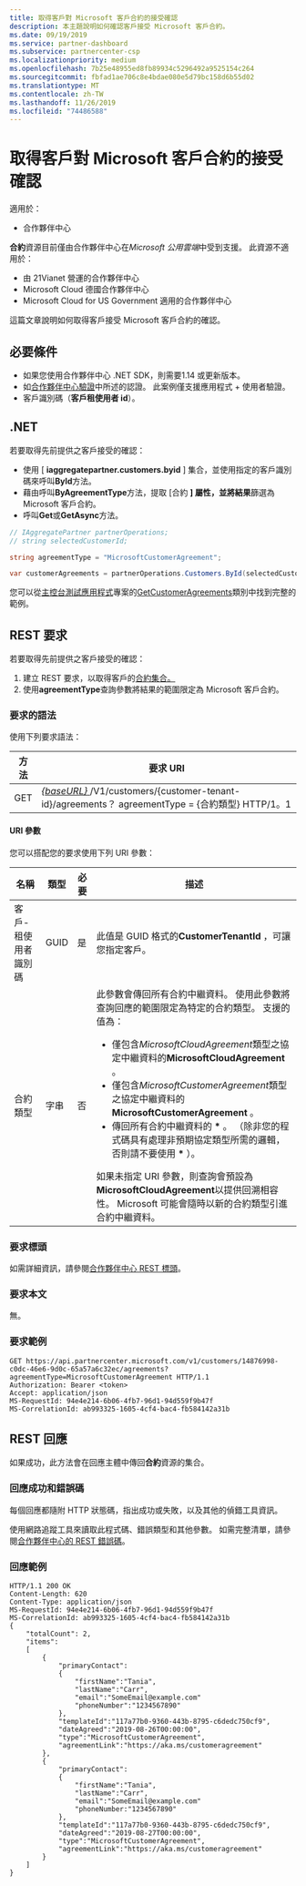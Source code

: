 ```yaml
---
title: 取得客戶對 Microsoft 客戶合約的接受確認
description: 本主題說明如何確認客戶接受 Microsoft 客戶合約。
ms.date: 09/19/2019
ms.service: partner-dashboard
ms.subservice: partnercenter-csp
ms.localizationpriority: medium
ms.openlocfilehash: 7b25e48955ed8fb89934c5296492a9525154c264
ms.sourcegitcommit: fbfad1ae706c8e4bdae080e5d79bc158d6b55d02
ms.translationtype: MT
ms.contentlocale: zh-TW
ms.lasthandoff: 11/26/2019
ms.locfileid: "74486588"
---
```

# <a name="get-confirmation-of-customer-acceptance-of-microsoft-customer-agreement"></a>取得客戶對 Microsoft 客戶合約的接受確認

適用於：

- 合作夥伴中心

**合約**資源目前僅由合作夥伴中心在*Microsoft 公用雲端*中受到支援。 此資源不適用於：

- 由 21Vianet 營運的合作夥伴中心
- Microsoft Cloud 德國合作夥伴中心
- Microsoft Cloud for US Government 適用的合作夥伴中心

這篇文章說明如何取得客戶接受 Microsoft 客戶合約的確認。

## <a name="prerequisites"></a>必要條件

- 如果您使用合作夥伴中心 .NET SDK，則需要1.14 或更新版本。
- 如[合作夥伴中心驗證](./partner-center-authentication.md)中所述的認證。 此案例僅支援應用程式 + 使用者驗證。
- 客戶識別碼（**客戶租使用者 id**）。

## <a name="net"></a>.NET

若要取得先前提供之客戶接受的確認：

- 使用 [ **iaggregatepartner.customers.byid** ] 集合，並使用指定的客戶識別碼來呼叫**ById**方法。
- 藉由呼叫**ByAgreementType**方法，提取 [合約 **] 屬性，並將結果**篩選為 Microsoft 客戶合約。
- 呼叫**Get**或**GetAsync**方法。

```csharp
// IAggregatePartner partnerOperations;
// string selectedCustomerId;

string agreementType = "MicrosoftCustomerAgreement";

var customerAgreements = partnerOperations.Customers.ById(selectedCustomerId).Agreements.ByAgreementType(agreementType).Get();
```

您可以從[主控台測試應用程式](https://github.com/PartnerCenterSamples/Partner-Center-SDK-Samples)專案的[GetCustomerAgreements](https://github.com/PartnerCenterSamples/Partner-Center-SDK-Samples/blob/master/Source/Partner%20Center%20SDK%20Samples/Agreements/GetCustomerAgreements.cs)類別中找到完整的範例。


## <a name="rest-request"></a>REST 要求

若要取得先前提供之客戶接受的確認：

1. 建立 REST 要求，以取得客戶的[合約集合。](./agreement-resources.md) 
2. 使用**agreementType**查詢參數將結果的範圍限定為 Microsoft 客戶合約。

### <a name="request-syntax"></a>要求的語法

使用下列要求語法：

| 方法 | 要求 URI                                                                                      |
|--------|--------------------------------------------------------------------------------------------------|
| GET    | [ *\{baseURL\}* ](partner-center-rest-urls.md)/V1/customers/{customer-tenant-id}/agreements？ agreementType = {合約類型} HTTP/1。1 |

#### <a name="uri-parameters"></a>URI 參數

您可以搭配您的要求使用下列 URI 參數：

| 名稱             | 類型 | 必要 | 描述                                                                               |
|------------------|------|----------|-------------------------------------------------------------------------------------------|
| 客戶-租使用者識別碼 | GUID | 是 | 此值是 GUID 格式的**CustomerTenantId** ，可讓您指定客戶。 |
| 合約類型 | 字串 | 否 | 此參數會傳回所有合約中繼資料。 使用此參數將查詢回應的範圍限定為特定的合約類型。 支援的值為： <ul><li>僅包含*MicrosoftCloudAgreement*類型之協定中繼資料的**MicrosoftCloudAgreement** 。</li><li>僅包含*MicrosoftCustomerAgreement*類型之協定中繼資料的**MicrosoftCustomerAgreement** 。</li><li>傳回所有合約中繼資料的 **\*** 。 （除非您的程式碼具有處理非預期協定類型所需的邏輯，否則請不要使用 **\*** ）。</li></ul> 如果未指定 URI 參數，則查詢會預設為**MicrosoftCloudAgreement**以提供回溯相容性。 Microsoft 可能會隨時以新的合約類型引進合約中繼資料。  |

### <a name="request-headers"></a>要求標頭

如需詳細資訊，請參閱[合作夥伴中心 REST 標頭](headers.md)。

### <a name="request-body"></a>要求本文

無。

### <a name="request-example"></a>要求範例

```http
GET https://api.partnercenter.microsoft.com/v1/customers/14876998-c0dc-46e6-9d0c-65a57a6c32ec/agreements?agreementType=MicrosoftCustomerAgreement HTTP/1.1
Authorization: Bearer <token> 
Accept: application/json
MS-RequestId: 94e4e214-6b06-4fb7-96d1-94d559f9b47f
MS-CorrelationId: ab993325-1605-4cf4-bac4-fb584142a31b
```

## <a name="rest-response"></a>REST 回應

如果成功，此方法會在回應主體中傳回**合約**資源的集合。

### <a name="response-success-and-error-codes"></a>回應成功和錯誤碼

每個回應都隨附 HTTP 狀態碼，指出成功或失敗，以及其他的偵錯工具資訊。 

使用網路追蹤工具來讀取此程式碼、錯誤類型和其他參數。 如需完整清單，請參閱[合作夥伴中心的 REST 錯誤碼](error-codes.md)。

### <a name="response-example"></a>回應範例

```http
HTTP/1.1 200 OK
Content-Length: 620
Content-Type: application/json
MS-RequestId: 94e4e214-6b06-4fb7-96d1-94d559f9b47f
MS-CorrelationId: ab993325-1605-4cf4-bac4-fb584142a31b
{
    "totalCount": 2,
    "items":
    [ 
        {
            "primaryContact":
            {
                "firstName":"Tania",
                "lastName":"Carr",
                "email":"SomeEmail@example.com"
                "phoneNumber":"1234567890"
            },
            "templateId":"117a77b0-9360-443b-8795-c6dedc750cf9",
            "dateAgreed":"2019-08-26T00:00:00",
            "type":"MicrosoftCustomerAgreement",
            "agreementLink":"https://aka.ms/customeragreement"
        },
        {
            "primaryContact":
            {
                "firstName":"Tania",
                "lastName":"Carr",
                "email":"SomeEmail@example.com"
                "phoneNumber:"1234567890"
            },
            "templateId":"117a77b0-9360-443b-8795-c6dedc750cf9",
            "dateAgreed":"2019-08-27T00:00:00",
            "type":"MicrosoftCustomerAgreement",
            "agreementLink":"https://aka.ms/customeragreement"
        }
    ]
}
```
